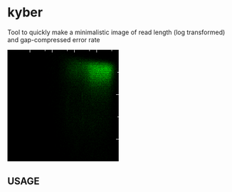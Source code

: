# kyber

Tool to quickly make a minimalistic image of read length (log transformed) and gap-compressed error rate

![example](example/accuracy_heatmap.png)

## USAGE
